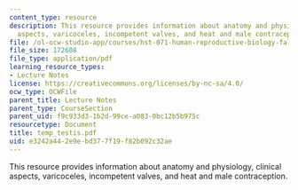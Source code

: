 ```yaml
---
content_type: resource
description: This resource provides information about anatomy and physiology, clinical
  aspects, varicoceles, incompetent valves, and heat and male contraception.
file: /ol-ocw-studio-app/courses/hst-071-human-reproductive-biology-fall-2005/e3242a442e9ebd377f19f82b092c32ae_temp_testis.pdf
file_size: 172608
file_type: application/pdf
learning_resource_types:
- Lecture Notes
license: https://creativecommons.org/licenses/by-nc-sa/4.0/
ocw_type: OCWFile
parent_title: Lecture Notes
parent_type: CourseSection
parent_uid: f9c933d3-1b2d-99ce-a083-0bc12b5b975c
resourcetype: Document
title: temp_testis.pdf
uid: e3242a44-2e9e-bd37-7f19-f82b092c32ae
---
```

This resource provides information about anatomy and physiology, clinical aspects, varicoceles, incompetent valves, and heat and male contraception.